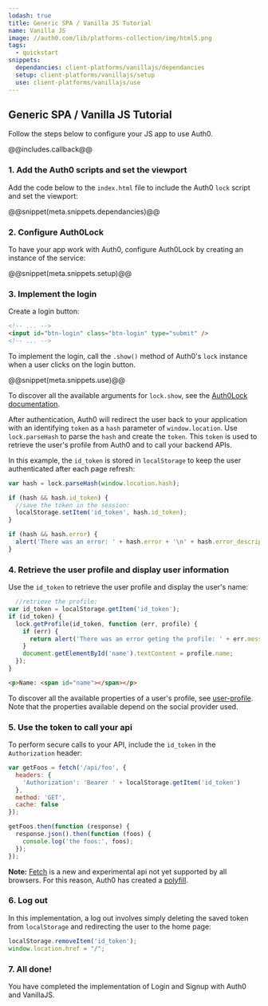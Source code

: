 ```yaml
---
lodash: true
title: Generic SPA / Vanilla JS Tutorial
name: Vanilla JS
image: //auth0.com/lib/platforms-collection/img/html5.png
tags:
  - quickstart
snippets:
  dependancies: client-platforms/vanillajs/dependancies
  setup: client-platforms/vanillajs/setup
  use: client-platforms/vanillajs/use
---
```


## Generic SPA / Vanilla JS Tutorial

Follow the steps below to configure your JS app to use Auth0.

@@includes.callback@@

### 1. Add the Auth0 scripts and set the viewport

Add the code below to the `index.html` file to include the Auth0 `lock` script and set the viewport:

@@snippet(meta.snippets.dependancies)@@

### 2. Configure Auth0Lock

To have your app work with Auth0, configure Auth0Lock by creating an instance of the service:

@@snippet(meta.snippets.setup)@@

### 3. Implement the login

Create a login button:

```html
<!-- ... -->
<input id="btn-login" class="btn-login" type="submit" />
<!-- ... -->
```

To implement the login, call the `.show()` method of Auth0's `lock` instance when a user clicks on the login button.

@@snippet(meta.snippets.use)@@

To discover all the available arguments for `lock.show`, see the [Auth0Lock documentation](/lock).

After authentication, Auth0 will redirect the user back to your application with an identifying `token` as a `hash` parameter of `window.location`. Use `lock.parseHash` to parse the `hash` and create the `token`. This `token` is used to retrieve the user's profile from Auth0 and to call your backend APIs.

In this example, the `id_token` is stored in `localStorage` to keep the user authenticated after each page refresh:

```js
var hash = lock.parseHash(window.location.hash);

if (hash && hash.id_token) {
  //save the token in the session:
  localStorage.setItem('id_token', hash.id_token);
}

if (hash && hash.error) {
  alert('There was an error: ' + hash.error + '\n' + hash.error_description);
}
```

### 4. Retrieve the user profile and display user information

Use the `id_token` to retrieve the user profile and display the user's name:

```js
  //retrieve the profile:
var id_token = localStorage.getItem('id_token');
if (id_token) {
  lock.getProfile(id_token, function (err, profile) {
    if (err) {
      return alert('There was an error geting the profile: ' + err.message);
    }
    document.getElementById('name').textContent = profile.name;
  });
}
```

```html
<p>Name: <span id="name"></span></p>
```

To discover all the available properties of a user's profile, see [user-profile](/user-profile). Note that the properties available depend on the social provider used.

### 5. Use the token to call your api

To perform secure calls to your API, include the `id_token` in the `Authorization` header:

```js
var getFoos = fetch('/api/foo', {
  headers: {
    'Authorization': 'Bearer ' + localStorage.getItem('id_token')
  },
  method: 'GET',
  cache: false
});

getFoos.then(function (response) {
  response.json().then(function (foos) {
    console.log('the foos:', foos);
  });
});
```

__Note:__ [Fetch](https://developer.mozilla.org/en-US/docs/Web/API/Fetch_API/Using_Fetch) is a new and experimental api not yet supported by all browsers. For this reason, Auth0 has created a [polyfill](https://github.com/github/fetch).

### 6. Log out

In this implementation, a log out involves simply deleting the saved token from `localStorage` and redirecting the user to the home page:

```js
localStorage.removeItem('id_token');
window.location.href = "/";
```

### 7. All done!

You have completed the implementation of Login and Signup with Auth0 and VanillaJS.

